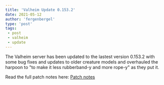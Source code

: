 ```yaml
---
title: 'Valheim Update 0.153.2'
date: 2021-05-12
author: 'fergenbergel'
type: 'post'
tags: 
 - post
 - valheim
 - update
---
```


The Valheim server has been updated to the lastest version 0.153.2 with some bug fixes and updates to older creature models and overhauled the harpoon to "to make it less rubberband-y and more rope-y" as they put it.

Read the full patch notes here: [Patch notes][1] 

[1]: <https://store.steampowered.com/news/app/892970/view/3071996229880181249> "Valheim Update 0.153.2"